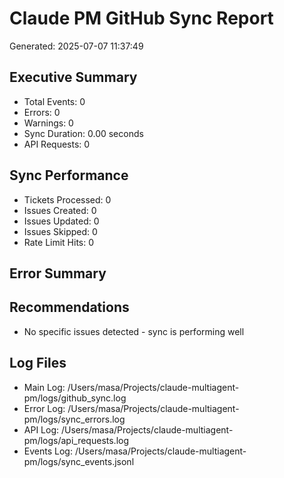 # Claude PM GitHub Sync Report
Generated: 2025-07-07 11:37:49

## Executive Summary
- Total Events: 0
- Errors: 0
- Warnings: 0
- Sync Duration: 0.00 seconds
- API Requests: 0

## Sync Performance
- Tickets Processed: 0
- Issues Created: 0
- Issues Updated: 0
- Issues Skipped: 0
- Rate Limit Hits: 0

## Error Summary
## Recommendations
- No specific issues detected - sync is performing well

## Log Files
- Main Log: /Users/masa/Projects/claude-multiagent-pm/logs/github_sync.log
- Error Log: /Users/masa/Projects/claude-multiagent-pm/logs/sync_errors.log
- API Log: /Users/masa/Projects/claude-multiagent-pm/logs/api_requests.log
- Events Log: /Users/masa/Projects/claude-multiagent-pm/logs/sync_events.jsonl
